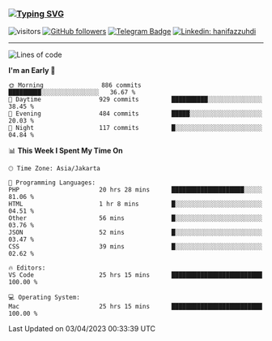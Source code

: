 ### [![Typing SVG](https://readme-typing-svg.herokuapp.com?font=lato&size=22&lines=Hi+There+👋)](https://git.io/typing-svg) 

![visitors](https://visitor-badge.glitch.me/badge?page_id=hanifazzuhdi.hanifazzuhdi)
[![GitHub followers](https://img.shields.io/github/followers/hanifazzuhdi?label=Follow&style=social)](https://github.com/hanifazzuhdi/?tab=follow) 
[![Telegram Badge](https://img.shields.io/badge/-hanif0198-blue?style=social&logo=telegram&link=https://www.t.me/hanif0198/)](https://www.t.me/hanif0198/) 
[![Linkedin: hanifazzuhdi](https://img.shields.io/badge/-hanifazzuhdi-blue?style=flat-square&logo=Linkedin&logoColor=white&link=https://www.linkedin.com/in/hanif-az-zuhdi-69688019b/)](https://www.linkedin.com/in/hanif-az-zuhdi-69688019b/) 

<hr/>

<!--START_SECTION:waka-->
![Lines of code](https://img.shields.io/badge/From%20Hello%20World%20I%27ve%20Written-17.6%20million%20lines%20of%20code-blue)

**I'm an Early 🐤** 

```text
🌞 Morning                886 commits         █████████░░░░░░░░░░░░░░░░   36.67 % 
🌆 Daytime                929 commits         ██████████░░░░░░░░░░░░░░░   38.45 % 
🌃 Evening                484 commits         █████░░░░░░░░░░░░░░░░░░░░   20.03 % 
🌙 Night                  117 commits         █░░░░░░░░░░░░░░░░░░░░░░░░   04.84 % 
```


📊 **This Week I Spent My Time On** 

```text
🕑︎ Time Zone: Asia/Jakarta

💬 Programming Languages: 
PHP                      20 hrs 28 mins      ████████████████████░░░░░   81.06 % 
HTML                     1 hr 8 mins         █░░░░░░░░░░░░░░░░░░░░░░░░   04.51 % 
Other                    56 mins             █░░░░░░░░░░░░░░░░░░░░░░░░   03.76 % 
JSON                     52 mins             █░░░░░░░░░░░░░░░░░░░░░░░░   03.47 % 
CSS                      39 mins             █░░░░░░░░░░░░░░░░░░░░░░░░   02.62 % 

🔥 Editors: 
VS Code                  25 hrs 15 mins      █████████████████████████   100.00 % 

💻 Operating System: 
Mac                      25 hrs 15 mins      █████████████████████████   100.00 % 
```


 Last Updated on 03/04/2023 00:33:39 UTC
<!--END_SECTION:waka-->
